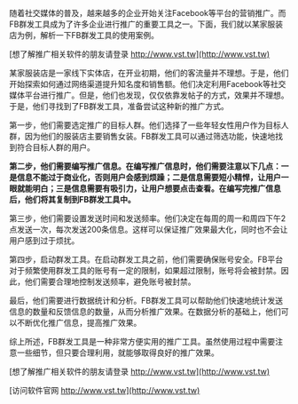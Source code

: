 随着社交媒体的普及，越来越多的企业开始关注Facebook等平台的营销推广。而FB群发工具成为了许多企业进行推广的重要工具之一。下面，我们就以某家服装店为例，解析一下FB群发工具的使用案例。

[想了解推广相关软件的朋友请登录 http://www.vst.tw](http://www.vst.tw)

某家服装店是一家线下实体店，在开业初期，他们的客流量并不理想。于是，他们开始探索如何通过网络渠道提升知名度和销售额。他们决定利用Facebook等社交媒体平台进行推广。但是，他们也发现，仅仅依靠发帖子的方式，效果并不理想。于是，他们寻找到了FB群发工具，准备尝试这种新的推广方式。

第一步，他们需要选定推广的目标人群。他们选择了一些年轻女性用户作为目标人群，因为他们的服装店主要销售女装。FB群发工具可以通过筛选功能，快速地找到符合目标人群的用户。

**第二步，他们需要编写推广信息。在编写推广信息时，他们需要注意以下几点：一是信息不能过于商业化，否则用户会感到烦躁；二是信息需要短小精悍，让用户一眼就能明白；三是信息需要有吸引力，让用户想要点击查看。在编写完推广信息后，他们将其复制到FB群发工具中。**

第三步，他们需要设置发送时间和发送频率。他们决定在每周的周一和周四下午2点发送一次，每次发送200条信息。这样可以保证推广效果最大化，同时也不会让用户感到过于烦扰。

第四步，启动群发工具。在启动群发工具之前，他们需要确保账号安全。FB平台对于频繁使用群发工具的账号有一定的限制，如果超过限制，账号将会被封禁。因此，他们需要合理地控制发送频率，避免账号被封禁。

最后，他们需要进行数据统计和分析。FB群发工具可以帮助他们快速地统计发送信息的数量和反馈信息的数量，从而分析推广效果。在数据分析的基础上，他们可以不断优化推广信息，提高推广效果。

综上所述，FB群发工具是一种非常方便实用的推广工具。虽然使用过程中需要注意一些细节，但只要合理利用，就能够取得良好的推广效果。

[想了解推广相关软件的朋友请登录 http://www.vst.tw](http://www.vst.tw)


[访问软件官网 http://www.vst.tw](http://www.vst.tw)
